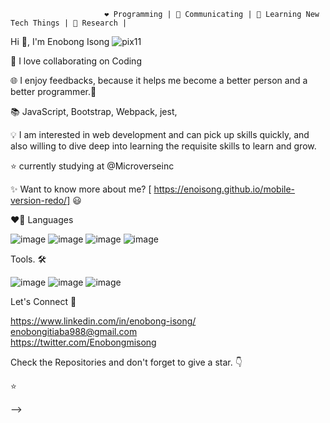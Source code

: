                          ❤️ Programming | 🖤 Communicating | 💙 Learning New Tech Things | 🧡 Research |
  

Hi 👋, I'm Enobong Isong  ![pix11](https://user-images.githubusercontent.com/110339348/231507103-78121d31-ef39-4ba0-b569-0d19baeabe4c.png)


                                                         
                                                          
                                                       

                                                        
 





🖤 I love collaborating on Coding

🌐 I enjoy feedbacks, because it helps me become a better person and a better programmer.🧡

📚 JavaScript, Bootstrap, Webpack, jest,  

💡  I am interested in web development and can pick up skills quickly, and also willing to dive deep into learning the requisite skills to learn and grow.

⭐ currently studying  at @Microverseinc

✨  Want to know more about me? [ https://enoisong.github.io/mobile-version-redo/] 😃

 

❤️‍🔥 Languages


 ![image](https://user-images.githubusercontent.com/110339348/231052561-69c74214-6593-44aa-9c76-4567f0177554.png) ![image](https://user-images.githubusercontent.com/110339348/231052888-3f3ac460-16d5-4e66-adb5-63cab35db001.png) ![image](https://user-images.githubusercontent.com/110339348/231053119-3869660b-ba4d-4e76-82ed-298605432cd0.png) ![image](https://user-images.githubusercontent.com/110339348/231052931-a1e276fc-e6b7-4d7d-8ce9-6c10729d1801.png)




Tools. 🛠

![image](https://user-images.githubusercontent.com/110339348/231053420-d16c62e9-e12f-426e-aa02-0083b00a10b3.png) ![image](https://user-images.githubusercontent.com/110339348/231055076-fa302866-3832-48a5-bbc8-3bf2decba8dd.png)
![image](https://user-images.githubusercontent.com/110339348/231053821-a18641e8-a72d-4b94-a95d-069028129c0a.png)




 

  
 
 
Let's Connect 🤝       

    
   
   
   https://www.linkedin.com/in/enobong-isong/                           
    enobongitiaba988@gmail.com          
   https://twitter.com/Enobongmisong







 
 
 
 
 





 Check the Repositories and don't forget to give a star. 👇

⭐ 

 

 
 

-->
